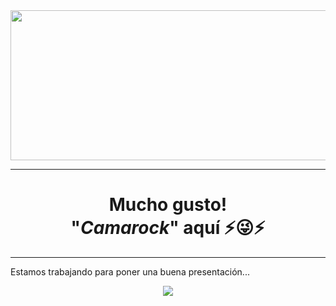 <div align="center"><image src="https://user-images.githubusercontent.com/92229619/136698915-b53501de-1205-401d-aba4-de3a3117f10a.gif" width="700" height="240"></div>

---
	
<div align="center"><h1>Mucho gusto!<br>"<i><b>Camarock</b></i>" aquí ⚡😜⚡</div>
	
---
  
Estamos trabajando para poner una buena presentación...<br><div align="center"><img src="https://utahvalley360.com/wp-content/uploads/2014/07/David-Archuleta-patience.gif"></div>
	

